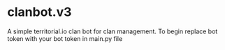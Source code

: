 # clanbot.v3
A simple territorial.io clan bot for clan management. To begin replace bot token with your bot token in main.py file

